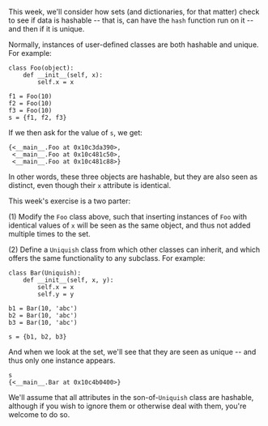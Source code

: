 This week, we'll consider how sets (and dictionaries, for that matter) check to see if data is hashable -- that is, 
can have the `hash` function run on it -- and then if it is unique.

Normally, instances of user-defined classes are both hashable and unique.  For example:

    class Foo(object):
        def __init__(self, x):
            self.x = x

    f1 = Foo(10)
    f2 = Foo(10)
    f3 = Foo(10)
    s = {f1, f2, f3}


If we then ask for the value of `s`, we get:

    {<__main__.Foo at 0x10c3da390>,
     <__main__.Foo at 0x10c481c50>,
     <__main__.Foo at 0x10c481c88>}


In other words, these three objects are hashable, but they are also seen as distinct, even though their `x` attribute 
is identical.

This week's exercise is a two parter:

(1) Modify the `Foo` class above, such that inserting instances of `Foo` with identical values of `x` will be seen as 
the same object, and thus not added multiple times to the set.

(2) Define a `Uniquish` class from which other classes can inherit, and which offers the same functionality to any 
subclass.  For example:

    class Bar(Uniquish):
        def __init__(self, x, y):
            self.x = x
            self.y = y

    b1 = Bar(10, 'abc')
    b2 = Bar(10, 'abc')
    b3 = Bar(10, 'abc')

    s = {b1, b2, b3}


And when we look at the set, we'll see that they are seen as unique -- and thus only one instance appears.

    s
    {<__main__.Bar at 0x10c4b0400>}


We'll assume that all attributes in the son-of-`Uniquish` class are hashable, although if you wish to ignore them or 
otherwise deal with them, you're welcome to do so.
